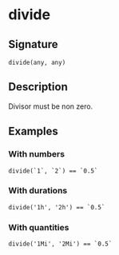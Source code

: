 # divide

## Signature

`divide(any, any)`

## Description

Divisor must be non zero.

## Examples

### With numbers

```
divide(`1`, `2`) == `0.5`
```

### With durations

```
divide('1h', '2h') == `0.5`
```

### With quantities

```
divide('1Mi', '2Mi') == `0.5`
```
